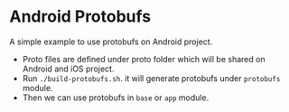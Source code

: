 # Android Protobufs

A simple example to use protobufs on Android project.

- Proto files are defined under proto folder which will be shared on Android and iOS project.
- Run `./build-protobufs.sh`. it will generate protobufs under `protobufs` module.
- Then we can use protobufs in `base` or `app` module. 
